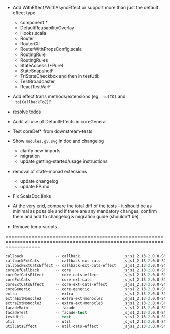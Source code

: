 * Add WithEffect/WithAsyncEffect or support more than just the default effect type
  * component.*
  * DefaultReusabilityOverlay
  * Hooks.scala
  * Router
  * RouterCtl
  * RouterWithPropsConfig.scala
  * RoutingRule
  * RoutingRules
  * StateAccess (*Pure)
  * StateSnapshotF
  * TriStateCheckbox
and then in testUtil:
  * TestBroadcaster
  * ReactTestVarF

* Add effect trans methods/extensions  (eg. `.to[IO]` and `.to[CallbackTo]`)?
* resolve todos
* Audit all use of DefaultEffects in coreGeneral

* Test coreDef* from downstream-tests

* Show `modules.gv.svg` in doc and changelog
  * clarify new imports
  * migration
  * update getting-started/usage instructions

* removal of state-monad extensions
  * update changelog
  * update FP.md

* Fix ScalaDoc links

* At the very end, compare the total diff of the tests - it should be as minimal as possible and if there
  are any mandatory changes, confirm them and add to changelog & migration guide (shouldn't be)

* Remove temp scripts

========================================================================================================================

```s
callback              -- callback                   _sjs1_2.13-2.0.0-SNAPSHOT.pom
callbackExtCats       -- callback-ext-cats          _sjs1_2.13-2.0.0-SNAPSHOT.pom
callbackExtCatsEffect -- callback-ext-cats-effect   _sjs1_2.13-2.0.0-SNAPSHOT.pom
coreDefCallback       -- core                       _sjs1_2.13-2.0.0-SNAPSHOT.pom
coreDefCatsEffect     -- core-cats-effect           _sjs1_2.13-2.0.0-SNAPSHOT.pom
coreExtCats           -- core-ext-cats              _sjs1_2.13-2.0.0-SNAPSHOT.pom
coreExtCatsEffect     -- core-ext-cats-effect       _sjs1_2.13-2.0.0-SNAPSHOT.pom
coreGeneric           -- core-generic               _sjs1_2.13-2.0.0-SNAPSHOT.pom
extra                 -- extra                      _sjs1_2.13-2.0.0-SNAPSHOT.pom
extraExtMonocle2      -- extra-ext-monocle2         _sjs1_2.13-2.0.0-SNAPSHOT.pom
extraExtMonocle3      -- extra-ext-monocle3         _sjs1_2.13-2.0.0-SNAPSHOT.pom
facadeMain            -- facade                     _sjs1_2.13-2.0.0-SNAPSHOT.pom
facadeTest            -- facade-test                _sjs1_2.13-2.0.0-SNAPSHOT.pom
testUtil              -- test                       _sjs1_2.13-2.0.0-SNAPSHOT.pom
util                  -- util                       _sjs1_2.13-2.0.0-SNAPSHOT.pom
utilCatsEffect        -- util-cats-effect           _sjs1_2.13-2.0.0-SNAPSHOT.pom
```
